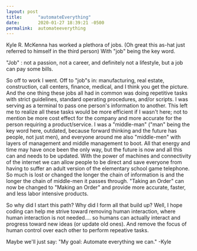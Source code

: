 ```yaml
---
layout: post
title:      "automateEverything"
date:       2020-01-27 18:39:21 -0500
permalink:  automateeverything
---
```


Kyle R. McKenna has worked a plethora of jobs. (Oh great this as-hat just referred to himself in the third person) 
With "job" being the key word. 

"Job" : not a passion, not a career, and definitely not a lifestyle, but a job can pay some bills.

So off to work I went. Off to "job"s in: manufacturing, real estate, construction, call centers, finance, medical, and I think you get the picture. And the one thing these jobs all had in common was doing repetitive tasks with strict guidelines, standard operating procedures, and/or scripts. I was serving as a terminal to pass one person's information to another. This left me to realize all these tasks would be more efficient if I wasn't here; not to mention be more cost effect for the company and more accurate for the person requiring a product/service. 
I was a "middle-man" ("man" being the key word here, outdated, because forward thinking and the future has people, not just men), and everyone around me also "middle-men" with layers of management and middle management to boot. All that energy and time may have once been the only way, but the future is now and all this can and needs to be updated. With the power of machines and connectivity of the internet we can allow people to be direct and save everyone from having to suffer an adult version of the elementary school game telephone. So much is lost or changed the longer the chain of information is and the longer the chain of middle-men it passes through. "Taking an Order" can now be changed to "Making an Order" and provide more accurate, faster, and less labor intensive products.
 
So why did I start this path? Why did I form all that build up? Well, I hope coding can help me strive toward removing human interaction, where human interaction is not needed.... so humans can actually interact and progress toward new ideas (or update old ones). And remove the focus of human control over each other to perform repeative tasks.

Maybe we'll just say:
"My goal: Automate everything we can."
-Kyle

